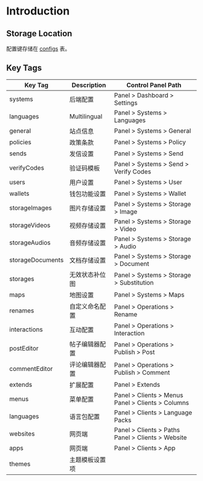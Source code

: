 # Introduction

## Storage Location

配置键存储在 [configs](../systems/configs.md) 表。

## Key Tags

| Key Tag | Description | Control Panel Path |
| --- | --- | --- |
| systems | 后端配置 | Panel > Dashboard > Settings |
| languages | Multilingual | Panel > Systems > Languages |
| general | 站点信息 | Panel > Systems > General |
| policies | 政策条款 | Panel > Systems > Policy |
| sends | 发信设置 | Panel > Systems > Send |
| verifyCodes | 验证码模板 | Panel > Systems > Send > Verify Codes |
| users | 用户设置 | Panel > Systems > User |
| wallets | 钱包功能设置 | Panel > Systems > Wallet |
| storageImages | 图片存储设置 | Panel > Systems > Storage > Image |
| storageVideos | 视频存储设置 | Panel > Systems > Storage > Video |
| storageAudios | 音频存储设置 | Panel > Systems > Storage > Audio |
| storageDocuments | 文档存储设置 | Panel > Systems > Storage > Document |
| storages | 无效状态补位图 | Panel > Systems > Storage > Substitution |
| maps | 地图设置 | Panel > Systems > Maps |
| renames | 自定义命名配置 | Panel > Operations > Rename |
| interactions | 互动配置 | Panel > Operations > Interaction |
| postEditor | 帖子编辑器配置 | Panel > Operations > Publish > Post |
| commentEditor | 评论编辑器配置 | Panel > Operations > Publish > Comment |
| extends | 扩展配置 | Panel > Extends |
| menus | 菜单配置 | Panel > Clients > Menus<br>Panel > Clients > Columns |
| languages | 语言包配置 | Panel > Clients > Language Packs |
| websites | 网页端 | Panel > Clients > Paths<br>Panel > Clients > Website |
| apps | 网页端 | Panel > Clients > App |
| themes | 主题模板设置项 |  |